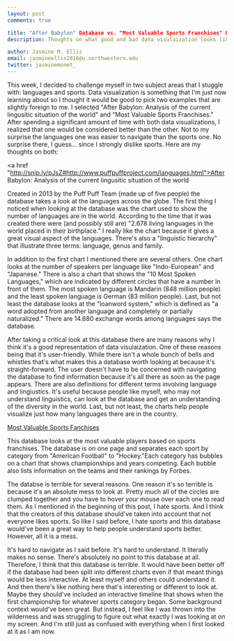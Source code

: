 ```yaml
---
layout: post
comments: true

title: "After Babylon" Database vs. "Most Valuable Sports Franchises" Database
description: Thoughts on what good and bad data visulaization looks like.

author: Jasmine M. Ellis
email: jasmineellis2016@u.northwestern.edu
twitter: jasminemonet_
---
```

This week, I decided to challenge myself in two subject areas that I stuggle with: languages and sports. Data visualization is something that I'm just now learning about so I thought it would be good to pick two examples that are slightly foreign to me. I selected "After Babylon: Analysis of the current lingusitic situation of the world" and "Most Valuable Sports Franchises." After spending a significant amount of time with both data visualizations, I realized that one would be considered better than the other. Not to my surprise the languages one was easier to navigate than the sports one. No surprise there, I guess... since I strongly dislike sports. Here are my thoughts on both:

<a href "http://snip.ly/pJsZ#http://www.puffpuffproject.com/languages.html">After Babylon: Analysis of the current lingusitic situation of the world</a> 

Created in 2013 by the Puff Puff Team (made up of five people) the database takes a look at the languages across the globe. The first thing I noticed when looking at the database was the chart used to show the number of languages are in the world. According to the time that it was created there were (and possibly still are) "2.678 living languages in the world placed in their birthplace." I really like the chart because it gives a great visual aspect of the languages. There's also a "linguistic hierarchy" that illustrate three terms: language, genus and family. 

In addition to the first chart I mentioned there are several others. One chart looks at the number of speakers per language like "Indo-European" and "Japanese." There is also a chart that shows the "10 Most Spoken Languages," which are indicated by different circles that have a number in front of them. The most spoken language is Mandarin (848 million people) and the least spoken language is German (83 million people). Last, but not least the database looks at the "loanword system," which is defined as "a word adopted from another language and completely or partially naturalized." There are 14.680 exchange words among languages says the database. 

After taking a critical look at this database there are many reasons why I think it's a good representation of data visulaization. One of these reasons being that it's user-friendly. While there isn't a whole bunch of bells and whistles that's what makes this a database worth looking at because it's straight-forward. The user doesn't have to be concerned with navigating the database to find information because it's all there as soon as the page appears. There are also definitions for different terms involving language and lingiustics. It's useful because people like myself, who may not understand linguistics, can look at the database and get an understanding of the diversity in the world. Last, but not least, the charts help people visualize just how many languages there are in the country.

<a href="http://www.columnfivemedia.com/work-items/interactive-most-valuable-sports-franchises"> Most Valuable Sports Fanchises</a>

This database looks at the most valuable players based on sports franchises. The database is on one page and separates each sport by category from "American Football" to "Hockey."Each category has bubbles on a chart that shows championships and years competing. Each bubble also lists information on the teams and their rankings by Forbes.

The databse is terrible for several reasons. One reason it's so terrible is because it's an absolute mess to look at. Pretty much all of the circles are clumped together and you have to hover your mouse over each one to read them. As I mentioned in the beginning of this post, I hate sports. And I think that the creators of this database should've taken into account that not everyone likes sports. So like I said before, I hate sports and this database would've been a great way to help people understand sports better. However, all it is a mess. 

It's hard to navigate as I said before. It's hard to understand. It literally makes no sense. There's absolutely no point to this database at all. Therefore, I think that this database is terrible. It would have been better off if the database had been split into different charts even if that meant things would be less interactive. At least myself and others could understand it. And then there's like nothing here that's interesting or different to look at. Maybe they should've included an interactive timeline that shows when the first championship for whatever sports category began. Some background context would've been great. But instead, I feel like I was thrown into the wilderness and was struggling to figure out what exactly I was looking at on my screen. And I'm still just as confused with everything when I first looked at it as I am now.
